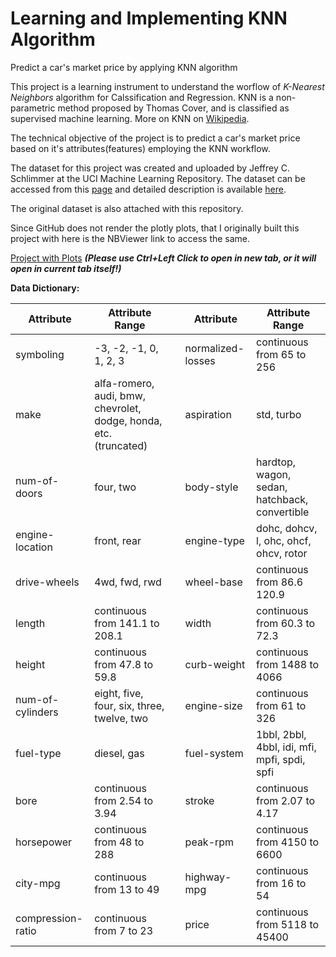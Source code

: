 # Learning and Implementing KNN Algorithm
Predict a car's market price by applying KNN algorithm

This project is a learning instrument to understand the worflow of *K-Nearest Neighbors* algorithm for Calssification and Regression. KNN is a non-parametric method proposed by Thomas Cover, and is classified as supervised machine learning. More on KNN on [Wikipedia](https://en.wikipedia.org/wiki/K-nearest_neighbors_algorithm#:~:text=k%20-NN%20is%20a%20type%20of%20instance-based%20learning%2C,and%20all%20computation%20is%20deferred%20until%20function%20evaluation).

The technical objective of the project is to predict a car's market price based on it's attributes(features) employing the KNN workflow. 

The dataset for this project was created and uploaded by Jeffrey C. Schlimmer at the UCI Machine Learning Repository. The dataset can be accessed from this [page](https://archive.ics.uci.edu/ml/machine-learning-databases/autos/imports-85.data) and detailed description is available [here](https://archive.ics.uci.edu/ml/datasets/automobile). 

The original dataset is also attached with this repository.

Since GitHub does not render the plotly plots, that I originally built this project with here is the NBViewer link to access the same. 

<a href="https://nbviewer.jupyter.org/github/simplyrucha/KNNModel/blob/master/GP_PredictingCarPrices.ipynb" target="_blank">Project with Plots</a>
<b><i>(Please use Ctrl+Left Click to open in new tab, or it will open in current tab itself!)</i></b>

<b>Data Dictionary:</b>

| Attribute	|Attribute Range|| Attribute |Attribute Range|
| --- | --- | --- | --- | --- |
| symboling	| -3, -2, -1, 0, 1, 2, 3|| normalized-losses	| continuous from 65 to 256|
| make	| alfa-romero, audi, bmw, chevrolet, dodge, honda, etc. (truncated)|| aspiration	| std, turbo|
| num-of-doors	| four, two|| body-style	| hardtop, wagon, sedan, hatchback, convertible|
| engine-location	| front, rear|| engine-type	| dohc, dohcv, l, ohc, ohcf, ohcv, rotor|
| drive-wheels	| 4wd, fwd, rwd|| wheel-base	| continuous from 86.6 120.9|
| length	| continuous from 141.1 to 208.1|| width	 | continuous from 60.3 to 72.3|
| height	| continuous from 47.8 to 59.8|| curb-weight	| continuous from 1488 to 4066|
| num-of-cylinders	| eight, five, four, six, three, twelve, two|| engine-size	| continuous from 61 to 326|
| fuel-type	| diesel, gas|| fuel-system	| 1bbl, 2bbl, 4bbl, idi, mfi, mpfi, spdi, spfi|
| bore	| continuous from 2.54 to 3.94|| stroke	| continuous from 2.07 to 4.17|
| horsepower	| continuous from 48 to 288|| peak-rpm	| continuous from 4150 to 6600|
| city-mpg	| continuous from 13 to 49|| highway-mpg	| continuous from 16 to 54|
| compression-ratio	| continuous from 7 to 23|| price	| continuous from 5118 to 45400|
